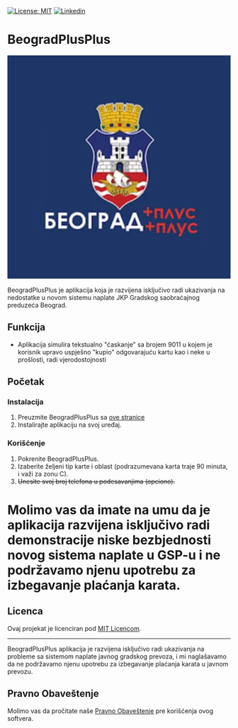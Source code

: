 [![License: MIT](https://img.shields.io/badge/License-MIT-green.svg?style=for-the-badge)](https://opensource.org/licenses/MIT)     [![Linkedin](https://img.shields.io/badge/Linkedin-Kosta_Vukicevic-blue.svg?style=for-the-badge)](https://www.linkedin.com/in/kostavukicevic)

# BeogradPlusPlus

![BeogradPlusPlus ikonica](app/src/main/ic_launcher-playstore.png)

BeogradPlusPlus je aplikacija koja je razvijena isključivo radi ukazivanja na nedostatke u novom sistemu naplate JKP Gradskog saobraćajnog preduzeća Beograd.

## Funkcija

- Aplikacija simulira tekstualno "ćaskanje" sa brojem 9011 u kojem je korisnik upravo uspješno "kupio" odgovarajuću kartu kao i neke u prošlosti, radi vjerodostojnosti

## Početak

### Instalacija

1. Preuzmite BeogradPlusPlus sa [ove stranice](https://github.com/stcksmsh/BeogradPlusPlus/releases/tag/v0.3)
2. Instalirajte aplikaciju na svoj uređaj.

### Korišćenje

1. Pokrenite BeogradPlusPlus.
2. Izaberite željeni tip karte i oblast (podrazumevana karta traje 90 minuta, i važi za zonu C).
3. ~~Unesite svoj broj telefona u podesavanjima (opciono).~~

# Molimo vas da imate na umu da je aplikacija razvijena isključivo radi demonstracije niske bezbjednosti novog sistema naplate u GSP-u i ne podržavamo njenu upotrebu za izbegavanje plaćanja karata.

## Licenca

Ovaj projekat je licenciran pod [MIT Licencom](LICENSE).

---

BeogradPlusPlus aplikacija je razvijena isključivo radi ukazivanja na probleme sa sistemom naplate javnog gradskog prevoza, i mi naglašavamo da ne podržavamo njenu upotrebu za izbegavanje plaćanja karata u javnom prevozu.

## Pravno Obaveštenje

Molimo vas da pročitate naše [Pravno Obaveštenje](LEGAL_NOTICE.md) pre korišćenja ovog softvera.

